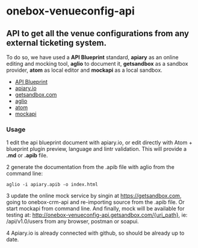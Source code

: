 # onebox-venueconfig-api

## API to get all the venue configurations from any external ticketing system.

To do so, we have used a **API Blueprint** standard, **apiary** as an online editing and mocking tool, **aglio** to document it, **getsandbox** as a sandbox provider, **atom** as local editor and **mockapi** as a local sandbox.
+ [API Blueprint](https://apiblueprint.org/)
+ [apiary.io](http://docs.oneboxvenueconfigapi.apiary.io/)
+ [getsandbox.com](http://onebox-venueconfig-api.getsandbox.com/)
+ [aglio](https://github.com/danielgtaylor/aglio)
+ [atom](http://atom.io)
+ [mockapi](https://github.com/joliva-ob/mockapi)

### Usage
1 edit the api blueprint document with apiary.io, or edit directly with Atom + blueprint plugin preview, language and lintr validation. This will provide a **.md** or **.apib** file.

2 generate the documentation from the .apib file with aglio from the command line:
```
aglio -i apiary.apib -o index.html
```
3 update the online mock service by singin at https://getsandbox.com, going to onebox-crm-api and re-importing source from the .apib file. Or start mockapi from command line. And finally, mock will be available for testing at: http://onebox-venueconfig-api.getsandbox.com/{uri_path}, ie: /api/v1.0/users from any browser, postman or soapui.

4 Apiary.io is already connected with github, so should be already up to date.
